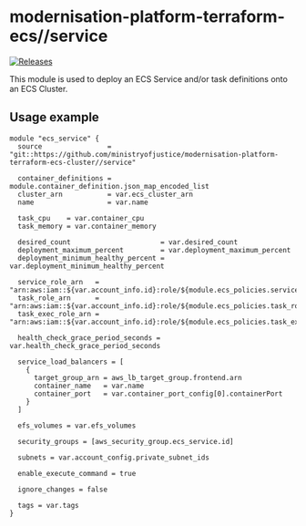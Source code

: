 <!-- Rename the heading when using this template -->
# modernisation-platform-terraform-ecs//service


<!-- Change the URL in the release badge to point towards your new repository -->
[![Releases](https://img.shields.io/github/release/ministryofjustice/terraform-ecs/all.svg?style=flat-square)](https://github.com/ministryofjustice/terraform-ecs/releases)

<!-- Add a short description of the module -->
This module is used to deploy an ECS Service and/or task definitions onto an ECS Cluster.
## Usage example

<!-- Describe how to use the module -->

<!-- Change the source URL below to point towards your new repository -->
```hcl
module "ecs_service" {
  source                = "git::https://github.com/ministryofjustice/modernisation-platform-terraform-ecs-cluster//service"

  container_definitions = module.container_definition.json_map_encoded_list
  cluster_arn           = var.ecs_cluster_arn
  name                  = var.name

  task_cpu    = var.container_cpu
  task_memory = var.container_memory

  desired_count                      = var.desired_count
  deployment_maximum_percent         = var.deployment_maximum_percent
  deployment_minimum_healthy_percent = var.deployment_minimum_healthy_percent

  service_role_arn   = "arn:aws:iam::${var.account_info.id}:role/${module.ecs_policies.service_role.name}"
  task_role_arn      = "arn:aws:iam::${var.account_info.id}:role/${module.ecs_policies.task_role.name}"
  task_exec_role_arn = "arn:aws:iam::${var.account_info.id}:role/${module.ecs_policies.task_exec_role.name}"

  health_check_grace_period_seconds = var.health_check_grace_period_seconds

  service_load_balancers = [
    {
      target_group_arn = aws_lb_target_group.frontend.arn
      container_name   = var.name
      container_port   = var.container_port_config[0].containerPort
    }
  ]

  efs_volumes = var.efs_volumes

  security_groups = [aws_security_group.ecs_service.id]

  subnets = var.account_config.private_subnet_ids

  enable_execute_command = true

  ignore_changes = false

  tags = var.tags
}

```

<!-- See the [examples/](examples/) folder for more information. -->
<!-- BEGIN_TF_DOCS -->

<!-- END_TF_DOCS -->
